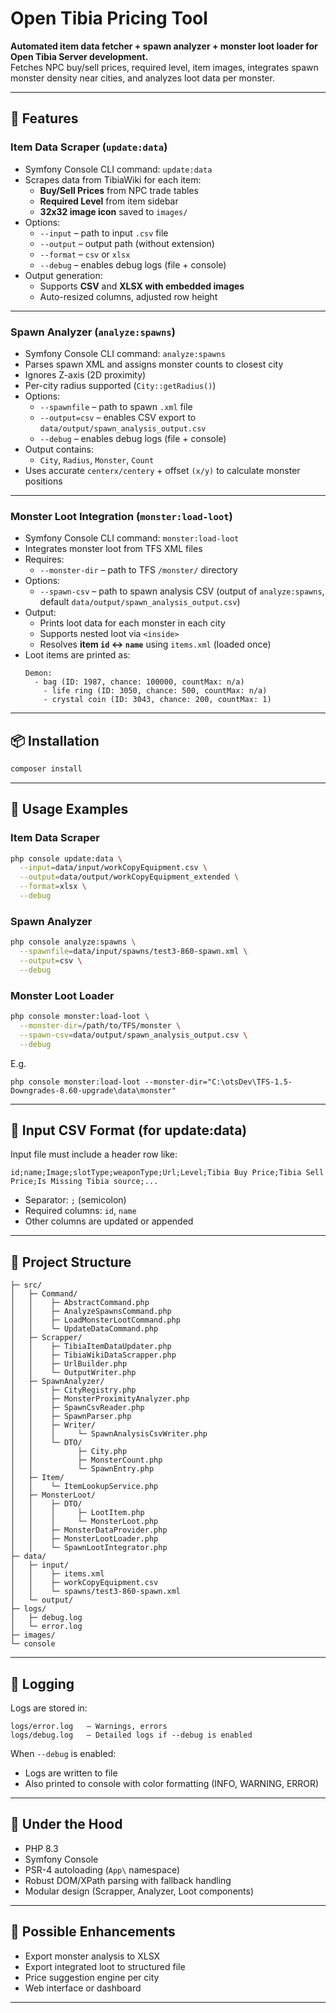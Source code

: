 # Open Tibia Pricing Tool

**Automated item data fetcher + spawn analyzer + monster loot loader for Open Tibia Server development.**  
Fetches NPC buy/sell prices, required level, item images, integrates spawn monster density near cities, and analyzes loot data per monster.

---

## 🚀 Features

### Item Data Scraper (`update:data`)
- Symfony Console CLI command: `update:data`
- Scrapes data from TibiaWiki for each item:
  - **Buy/Sell Prices** from NPC trade tables
  - **Required Level** from item sidebar
  - **32x32 image icon** saved to `images/`
- Options:
  - `--input` – path to input `.csv` file
  - `--output` – output path (without extension)
  - `--format` – `csv` or `xlsx`
  - `--debug` – enables debug logs (file + console)
- Output generation:
  - Supports **CSV** and **XLSX with embedded images**
  - Auto-resized columns, adjusted row height

---

### Spawn Analyzer (`analyze:spawns`)
- Symfony Console CLI command: `analyze:spawns`
- Parses spawn XML and assigns monster counts to closest city
- Ignores Z-axis (2D proximity)
- Per-city radius supported (`City::getRadius()`)
- Options:
  - `--spawnfile` – path to spawn `.xml` file
  - `--output=csv` – enables CSV export to `data/output/spawn_analysis_output.csv`
  - `--debug` – enables debug logs (file + console)
- Output contains:
  - `City`, `Radius`, `Monster`, `Count`
- Uses accurate `centerx/centery` + offset `(x/y)` to calculate monster positions

---

### Monster Loot Integration (`monster:load-loot`)
- Symfony Console CLI command: `monster:load-loot`
- Integrates monster loot from TFS XML files
- Requires:
  - `--monster-dir` – path to TFS `/monster/` directory
- Options:
  - `--spawn-csv` – path to spawn analysis CSV (output of `analyze:spawns`, default `data/output/spawn_analysis_output.csv`)
- Output:
  - Prints loot data for each monster in each city
  - Supports nested loot via `<inside>`
  - Resolves **item `id` ↔ `name`** using `items.xml` (loaded once)
- Loot items are printed as:
  ```
  Demon:
    - bag (ID: 1987, chance: 100000, countMax: n/a)
      - life ring (ID: 3050, chance: 500, countMax: n/a)
      - crystal coin (ID: 3043, chance: 200, countMax: 1)
  ```

---

## 📦 Installation

```bash
composer install
```

---

## 🧪 Usage Examples

### Item Data Scraper

```bash
php console update:data \
  --input=data/input/workCopyEquipment.csv \
  --output=data/output/workCopyEquipment_extended \
  --format=xlsx \
  --debug
```

### Spawn Analyzer

```bash
php console analyze:spawns \
  --spawnfile=data/input/spawns/test3-860-spawn.xml \
  --output=csv \
  --debug
```

### Monster Loot Loader

```bash
php console monster:load-loot \
  --monster-dir=/path/to/TFS/monster \
  --spawn-csv=data/output/spawn_analysis_output.csv \
  --debug
```

E.g.
```
php console monster:load-loot --monster-dir="C:\otsDev\TFS-1.5-Downgrades-8.60-upgrade\data\monster"  
```

---

## 🧾 Input CSV Format (for update:data)

Input file must include a header row like:

```
id;name;Image;slotType;weaponType;Url;Level;Tibia Buy Price;Tibia Sell Price;Is Missing Tibia source;...
```

- Separator: `;` (semicolon)
- Required columns: `id`, `name`
- Other columns are updated or appended

---

## 📁 Project Structure

```
├─ src/
│   ├─ Command/
│   │    ├─ AbstractCommand.php
│   │    ├─ AnalyzeSpawnsCommand.php
│   │    ├─ LoadMonsterLootCommand.php
│   │    └─ UpdateDataCommand.php
│   ├─ Scrapper/
│   │    ├─ TibiaItemDataUpdater.php
│   │    ├─ TibiaWikiDataScrapper.php
│   │    ├─ UrlBuilder.php
│   │    └─ OutputWriter.php
│   ├─ SpawnAnalyzer/
│   │    ├─ CityRegistry.php
│   │    ├─ MonsterProximityAnalyzer.php
│   │    ├─ SpawnCsvReader.php
│   │    ├─ SpawnParser.php
│   │    ├─ Writer/
│   │    │     └─ SpawnAnalysisCsvWriter.php
│   │    └─ DTO/
│   │          ├─ City.php
│   │          ├─ MonsterCount.php
│   │          └─ SpawnEntry.php
│   ├─ Item/
│   │    └─ ItemLookupService.php
│   ├─ MonsterLoot/
│   │    ├─ DTO/
│   │    │     ├─ LootItem.php
│   │    │     └─ MonsterLoot.php
│   │    ├─ MonsterDataProvider.php
│   │    ├─ MonsterLootLoader.php
│   │    └─ SpawnLootIntegrator.php
├─ data/
│   ├─ input/
│   │    ├─ items.xml
│   │    ├─ workCopyEquipment.csv
│   │    └─ spawns/test3-860-spawn.xml
│   └─ output/
├─ logs/
│   ├─ debug.log
│   └─ error.log
├─ images/
└─ console
```

---

## 🧾 Logging

Logs are stored in:

```
logs/error.log   – Warnings, errors  
logs/debug.log   – Detailed logs if --debug is enabled  
```

When `--debug` is enabled:
- Logs are written to file
- Also printed to console with color formatting (INFO, WARNING, ERROR)

---

## 🧱 Under the Hood

- PHP 8.3
- Symfony Console
- PSR-4 autoloading (`App\` namespace)
- Robust DOM/XPath parsing with fallback handling
- Modular design (Scrapper, Analyzer, Loot components)

---

## 🔧 Possible Enhancements

- Export monster analysis to XLSX
- Export integrated loot to structured file
- Price suggestion engine per city
- Web interface or dashboard

---